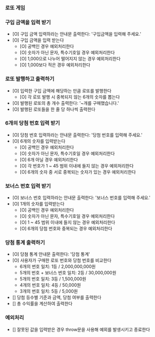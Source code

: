### 로또 게임

### 구입 금액을 입력 받기

- [O] 구입 금액 입력하라는 안내문 출력한다: '구입금액을 입력해 주세요.'
- [O] 구입 금액을 입력 받는다
  - [O] 공백인 경우 예외처리한다
  - [O] 숫자가 아닌 문자, 특수기호일 경우 예외처리한다
  - [O] 1,000으로 나누어 떨어지지 않는 경우 예외처리한다
  - [O] 1,000보다 적은 경우 예외처리한다

### 로또 발행하고 출력하기

- [O] 입력한 구입 금액에 해당하는 만큼 로또를 발행한다
  - [O] 각 로또 발행 시 중복되지 않는 6개의 숫자를 뽑는다
- [O] 발행된 로또의 총 개수 출력한다: '~개를 구매했습니다.'
- [O] 발행된 로또들을 한 줄 당 하나씩 출력한다

### 6개의 당첨 번호 입력 받기

- [O] 당첨 번호 입력하라는 안내문 출력한다: '당첨 번호를 입력해 주세요.'
- [O] 6개의 숫자를 입력받는다
  - [O] 공백인 경우 예외처리한다
  - [O] 숫자가 아닌 문자, 특수기호일 경우 예외처리한다
  - [O] 6개 아닐 경우 예외처리한다
  - [O] 각 번호가 1 ~ 45 범위 이내에 들지 않는 경우 예외처리한다
  - [O] 6개의 숫자 중 서로 중복되는 숫자가 있는 경우 예외처리한다

### 보너스 번호 입력 받기

- [O] 보너스 번호 입력하라는 안내문 출력한다: '보너스 번호를 입력해 주세요.'
- [O] 1개의 숫자를 입력받는다
  - [O] 공백인 경우 예외처리한다
  - [O] 숫자가 아닌 문자, 특수기호일 경우 예외처리한다
  - [O] 1 ~ 45 범위 이내에 들지 않는 경우 예외처리한다
  - [O] 6개의 당첨 번호와 중복되는 경우 예외처리한다

### 당첨 통계 출력하기

- [O] 당쳠 통계 안내문 출력한다: '당첨 통계'
- [O] 사용자가 구매한 로또 번호와 당첨 번호를 비교한다
  - 6개의 번호 일치: 1등 / 2,000,000,000원
  - 5개의 번호 + 보너스 번호 일치: 2등 / 30,000,000원
  - 5개의 번호 일치: 3등 / 1,500,000원
  - 4개의 번호 일치: 4등 / 50,000원
  - 3개의 번호 일치: 5등 / 5,000원
- [] 당첨 등수별 기준과 금액, 당첨 여부를 출력한다
- [] 총 수익률을 계산하여 출력한다

### 예외처리

- [] 잘못된 값을 입력받은 경우 throw문을 사용해 예외를 발생시키고 종료한다
